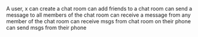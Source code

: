 A user,
x  can create a chat room
  can add friends to a chat room
  can send a message to all members of the chat room
  can receive a message from any member of the chat room
  can receive msgs from chat room on their phone
  can send msgs from their phone
  